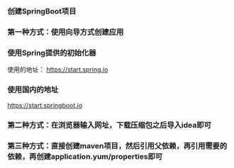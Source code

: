 ### 创建SpringBoot项目



### 第一种方式：使用向导方式创建应用



### 使用Spring提供的初始化器

使用的地址： https://start.spring.io



### 使用国内的地址

https://start.springboot.io



### **第二种方式：在浏览器输入网址，下载压缩包之后导入idea即可**



### **第三种方式：直接创建maven项目，然后引用父依赖，再引用需要的依赖，再创建application.yum/properties即可**